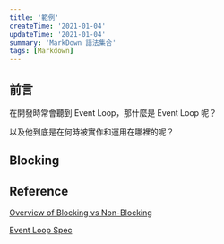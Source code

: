 ```yaml
---
title: '範例'
createTime: '2021-01-04'
updateTime: '2021-01-04'
summary: 'MarkDown 語法集合'
tags: [Markdown]
---
```



## 前言
在開發時常會聽到 Event Loop，那什麼是 Event Loop 呢？

以及他到底是在何時被實作和運用在哪裡的呢？

## Blocking



## Reference

[Overview of Blocking vs Non-Blocking
](https://nodejs.org/en/docs/guides/blocking-vs-non-blocking/)

[Event Loop Spec](https://html.spec.whatwg.org/multipage/webappapis.html#event-loop)
